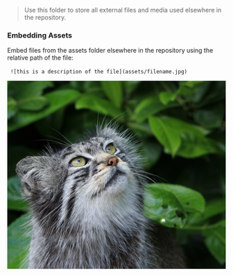> Use this folder to store all external files and media used elsewhere in the repository.

### Embedding Assets

Embed files from the assets folder elsewhere in the repository using the relative path of the file:

` ![this is a description of the file](assets/filename.jpg)`

![Pallas Cat](image.jpg)

